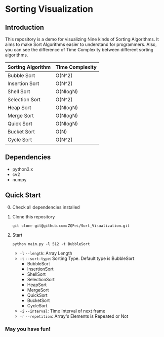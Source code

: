 # Sorting Visualization

## Introduction

This repository is a demo for visualizing Nine kinds of Sorting Algorithms. It aims to make Sort Algorithms easier to understand for programmers. Also, you can see the difference of Time Complexity between different sorting algorithms.

| Sorting Algorithm | Time Complexity |
| ----------------- | --------------- |
| Bubble Sort       | O(N^2)          |
| Insertion Sort    | O(N^2)          |
| Shell Sort        | O(NlogN)        |
| Selection Sort    | O(N^2)          |
| Heap Sort         | O(NlogN)        |
| Merge Sort        | O(NlogN)        |
| Quick Sort        | O(NlogN)        |
| Bucket Sort       | O(N)            |
| Cycle Sort        | O(N^2)          |



## Dependencies

- python3.x
- cv2
- numpy

## Quick Start

0. Check all dependencies installed

1. Clone this repository

   `git clone git@github.com:ZQPei/Sort_Visualization.git`

2. Start

   `python main.py -l 512 -t BubbleSort`

   - `-l` `--length`: Array Length
   - `-t` `--sort-type`: Sorting Type. Default type is BubbleSort
     - BubbleSort
     - InsertionSort
     - ShellSort
     - SelectionSort
     - HeapSort
     - MergeSort
     - QuickSort
     - BucketSort
     - CycleSort
   - `-i` `--interval`: Time Interval of next frame
   - `-r` `--repetition`: Array's Elements is Repeated or Not

### May you have fun!

